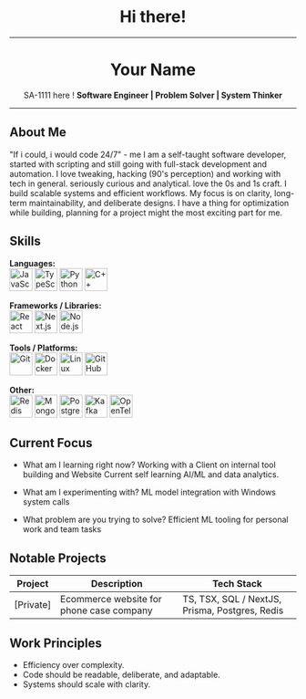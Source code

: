 <h1 align="center"> Hi there!</h1>

<hr/>

<div align="center">

# Your Name
SA-1111 here ! **Software Engineer | Problem Solver | System Thinker**

</div>

<hr/>

## About Me
"If i could, i would code 24/7" - me
I am a self-taught software developer, started with scripting and still going with full-stack development and automation.
I love tweaking, hacking (90's perception) and working with tech in general.
seriously curious and analytical. love the 0s and 1s craft.
I build scalable systems and efficient workflows. 
My focus is on clarity, long-term maintainability, and deliberate designs. 
I have a thing for optimization while building, planning for a project might the most exciting part for me.

## Skills
**Languages:**  
<img src="https://cdn.jsdelivr.net/gh/devicons/devicon/icons/javascript/javascript-original.svg" height="40" alt="JavaScript" />
<img src="https://cdn.jsdelivr.net/gh/devicons/devicon/icons/typescript/typescript-original.svg" height="40" alt="TypeScript" />
<img src="https://cdn.jsdelivr.net/gh/devicons/devicon/icons/python/python-original.svg" height="40" alt="Python" />
<img src="https://cdn.jsdelivr.net/gh/devicons/devicon/icons/cplusplus/cplusplus-original.svg" height="40" alt="C++" />

**Frameworks / Libraries:**  
<img src="https://cdn.jsdelivr.net/gh/devicons/devicon/icons/react/react-original.svg" height="40" alt="React" />
<img src="https://cdn.jsdelivr.net/gh/devicons/devicon/icons/nextjs/nextjs-original.svg" height="40" alt="Next.js" />
<img src="https://cdn.jsdelivr.net/gh/devicons/devicon/icons/nodejs/nodejs-original.svg" height="40" alt="Node.js" />


**Tools / Platforms:**  
<img src="https://cdn.jsdelivr.net/gh/devicons/devicon/icons/git/git-original.svg" height="40" alt="Git" />
<img src="https://cdn.jsdelivr.net/gh/devicons/devicon/icons/docker/docker-original.svg" height="40" alt="Docker" />
<img src="https://cdn.jsdelivr.net/gh/devicons/devicon/icons/linux/linux-original.svg" height="40" alt="Linux" />
<img src="https://cdn.jsdelivr.net/gh/devicons/devicon/icons/github/github-original.svg" height="40" alt="GitHub" />

**Other:**  
<img src="https://cdn.jsdelivr.net/gh/devicons/devicon/icons/redis/redis-original.svg" height="40" alt="Redis" />
<img src="https://cdn.jsdelivr.net/gh/devicons/devicon/icons/mongodb/mongodb-original.svg" height="40" alt="MongoDB" />
<img src="https://cdn.jsdelivr.net/gh/devicons/devicon/icons/postgresql/postgresql-original.svg" height="40" alt="PostgreSQL" />
<img src="https://cdn.jsdelivr.net/gh/devicons/devicon/icons/apachekafka/apachekafka-original.svg" height="40" alt="Kafka" />
<img src="https://cdn.jsdelivr.net/gh/devicons/devicon/icons/opentelemetry/opentelemetry-original.svg" height="40" alt="OpenTelemetry" />


## Current Focus
- What am I learning right now?
  Working with a Client on internal tool building and Website
  Current self learning AI/ML and data analytics.

- What am I experimenting with?
  ML model integration with Windows system calls

- What problem are you trying to solve?
  Efficient ML tooling for personal work and team tasks

## Notable Projects
| Project | Description | Tech Stack |
|--------|-------------|------------|
| [Private] | Ecommerce website for phone case company | TS, TSX, SQL  / NextJS, Prisma, Postgres, Redis |

## Work Principles
- Efficiency over complexity.
- Code should be readable, deliberate, and adaptable.
- Systems should scale with clarity.

  
